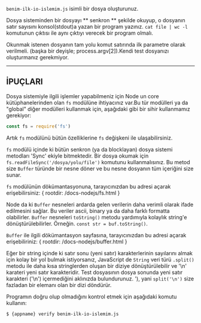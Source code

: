 `benim-ilk-io-islemim.js` isimli bir dosya oluşturunuz.

Dosya sisteminden bir dosyayı ** senkron ** şekilde okuyup, o dosyanın satır sayısını konsol(stdout)a yazan bir program yazınız. `cat file | wc -l` komutunun çıktısı ile aynı çıktıyı verecek bir program olmalı.

Okunmak istenen dosyanın tam yolu komut satırında ilk parametre olarak verilmeli. (başka bir deyişle; process.argv[2]).Kendi test dosyanızı oluşturmanız gerekmiyor.

----------------------------------------------------------------------
## İPUÇLARI

Dosya sistemiyle ilgili işlemler yapabilmeniz için Node un core kütüphanelerinden olan `fs` modülüne ihtiyacınız var.Bu tür modülleri ya da "global" diğer modülleri kullanmak için, aşağıdaki gibi bir sihir kullanmamız gerekiyor:

```js
const fs = require('fs')
```

Artık `fs` modülünü bütün özelliklerine `fs` değişkeni ile ulaşabilirsiniz.

`fs` modülü içinde ki bütün senkron (ya da blocklayan) dosya sistemi metodları 'Sync' ekiyle bitmektedir. Bir dosya okumak için `fs.readFileSync('/dosya/yolu/file')` komutunu kullanmalısınız. Bu metod size `Buffer` türünde bir nesne döner ve bu nesne dosyanın tüm içeriğini size sunar.

`fs` modülünün dökümantasyonuna, tarayıcınızdan bu adresi açarak erişebilirsiniz:
{ rootdir: /docs-nodejs/fs.html }

Node da ki `Buffer` nesneleri ardarda gelen verilerin daha verimli olarak ifade edilmesini sağlar. Bu veriler ascii, binary ya da daha farklı formatta olabilirler. `Buffer` nesneleri `toString()` metodu yardımıyla kolaylık string'e dönüştürülebilirler. Örneğin. `const str = buf.toString()`.

`Buffer` ile ilgili dökümantasyon sayfasına, tarayıcınızdan bu adresi açarak erişebiliriniz:
{ rootdir: /docs-nodejs/buffer.html }

Eğer bir string içinde ki satır sonu (yeni satır) karakterlerinin sayılarını almak için kolay bir yol bulmak istiyorsanız, JavaScript de `String` veri türü `.split()` metodu ile daha kısa stringlerden oluşan bir diziye dönüştürülebilir ve '\n' karateri yeni satır karakteridir.  Test dosyasının dosya sonunda yeni satır karakteri ('\n') içermediğini aklınızda bulundurunuz. '), yani `split('\n')` size fazladan bir elemanı olan bir dizi döndürür.

Programın doğru olup olmadığını kontrol etmek için aşağıdaki komutu kullanın:

```sh
$ {appname} verify benim-ilk-io-islemim.js
```
